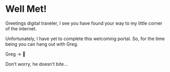 # Well Met!

Greetings digital traveler, I see you have found your way to my little corner of the internet.

Unfortunately, I have yet to complete this welcoming portal. So, for the time being you can hang out with Greg.

Greg -> :tiger:


Don’t worry, he doesn’t bite…